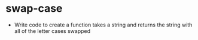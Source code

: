 # swap-case

* Write code to create a function takes a string and returns the string with all of the letter cases swapped